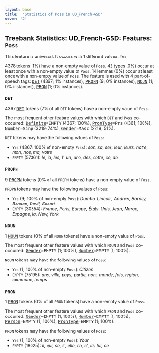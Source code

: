 ```yaml
---
layout: base
title:  'Statistics of Poss in UD_French-GSD'
udver: '2'
---
```


## Treebank Statistics: UD_French-GSD: Features: `Poss`

This feature is universal.
It occurs with 1 different values: `Yes`.

4378 tokens (1%) have a non-empty value of `Poss`.
42 types (0%) occur at least once with a non-empty value of `Poss`.
14 lemmas (0%) occur at least once with a non-empty value of `Poss`.
The feature is used with 4 part-of-speech tags: <tt><a href="fr_gsd-pos-DET.html">DET</a></tt> (4367; 1% instances), <tt><a href="fr_gsd-pos-PROPN.html">PROPN</a></tt> (9; 0% instances), <tt><a href="fr_gsd-pos-NOUN.html">NOUN</a></tt> (1; 0% instances), <tt><a href="fr_gsd-pos-PRON.html">PRON</a></tt> (1; 0% instances).

### `DET`

4367 <tt><a href="fr_gsd-pos-DET.html">DET</a></tt> tokens (7% of all `DET` tokens) have a non-empty value of `Poss`.

The most frequent other feature values with which `DET` and `Poss` co-occurred: <tt><a href="fr_gsd-feat-Definite.html">Definite</a></tt><tt>=EMPTY</tt> (4367; 100%), <tt><a href="fr_gsd-feat-PronType.html">PronType</a></tt><tt>=Prs</tt> (4361; 100%), <tt><a href="fr_gsd-feat-Number.html">Number</a></tt><tt>=Sing</tt> (3219; 74%), <tt><a href="fr_gsd-feat-Gender.html">Gender</a></tt><tt>=Masc</tt> (2219; 51%).

`DET` tokens may have the following values of `Poss`:

* `Yes` (4367; 100% of non-empty `Poss`): <em>son, sa, ses, leur, leurs, notre, mon, nos, ma, votre</em>
* `EMPTY` (57361): <em>le, la, les, l', un, une, des, cette, ce, de</em>

### `PROPN`

9 <tt><a href="fr_gsd-pos-PROPN.html">PROPN</a></tt> tokens (0% of all `PROPN` tokens) have a non-empty value of `Poss`.

`PROPN` tokens may have the following values of `Poss`:

* `Yes` (9; 100% of non-empty `Poss`): <em>Dumbo, Lincoln, Andrew, Barney, Benson, Devil, Schott</em>
* `EMPTY` (30354): <em>France, Paris, Europe, États-Unis, Jean, Maroc, Espagne, la, New, York</em>

### `NOUN`

1 <tt><a href="fr_gsd-pos-NOUN.html">NOUN</a></tt> tokens (0% of all `NOUN` tokens) have a non-empty value of `Poss`.

The most frequent other feature values with which `NOUN` and `Poss` co-occurred: <tt><a href="fr_gsd-feat-Gender.html">Gender</a></tt><tt>=EMPTY</tt> (1; 100%), <tt><a href="fr_gsd-feat-Number.html">Number</a></tt><tt>=EMPTY</tt> (1; 100%).

`NOUN` tokens may have the following values of `Poss`:

* `Yes` (1; 100% of non-empty `Poss`): <em>Citizen</em>
* `EMPTY` (75195): <em>ans, ville, pays, partie, nom, monde, fois, région, commune, temps</em>

### `PRON`

1 <tt><a href="fr_gsd-pos-PRON.html">PRON</a></tt> tokens (0% of all `PRON` tokens) have a non-empty value of `Poss`.

The most frequent other feature values with which `PRON` and `Poss` co-occurred: <tt><a href="fr_gsd-feat-Gender.html">Gender</a></tt><tt>=EMPTY</tt> (1; 100%), <tt><a href="fr_gsd-feat-Number.html">Number</a></tt><tt>=EMPTY</tt> (1; 100%), <tt><a href="fr_gsd-feat-Person.html">Person</a></tt><tt>=EMPTY</tt> (1; 100%), <tt><a href="fr_gsd-feat-PronType.html">PronType</a></tt><tt>=EMPTY</tt> (1; 100%).

`PRON` tokens may have the following values of `Poss`:

* `Yes` (1; 100% of non-empty `Poss`): <em>Your</em>
* `EMPTY` (18025): <em>il, qui, se, s', elle, on, c', ils, lui, ce</em>

